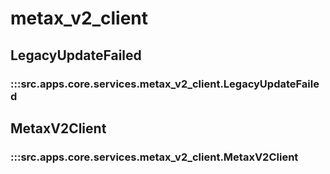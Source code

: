 # metax_v2_client

## LegacyUpdateFailed

### :::src.apps.core.services.metax_v2_client.LegacyUpdateFailed

## MetaxV2Client

### :::src.apps.core.services.metax_v2_client.MetaxV2Client

